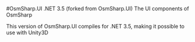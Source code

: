 #OsmSharp.UI .NET 3.5 (forked from OsmSharp.UI)
The UI components of OsmSharp

This version of OsmSharp.UI compiles for .NET 3.5, making it possible to use with Unity3D